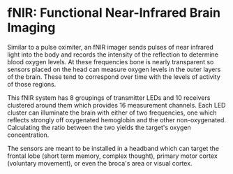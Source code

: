 fNIR: Functional Near-Infrared Brain Imaging
============================================

Similar to a pulse oximiter, an fNIR imager sends pulses of near infrared light into the body and records the intensity of the reflection to determine blood oxygen levels. At these frequencies bone is nearly transparent so sensors placed on the head can measure oxygen levels in the outer layers of the brain. These tend to correspond over time with the levels of activity of those regions.

This fNIR system has 8 groupings of transmitter LEDs and 10 receivers clustered around them which provides 16 measurement channels. Each LED cluster can illuminate the brain with either of two frequencies, one which reflects strongly off oxygenated hemoglobin and the other non-oxygenated. Calculating the ratio between the two yields the target's oxygen concentration.

The sensors are meant to be installed in a headband which can target the frontal lobe (short term memory, complex thought), primary motor cortex (voluntary movement), or even the broca's area or visual cortex.
